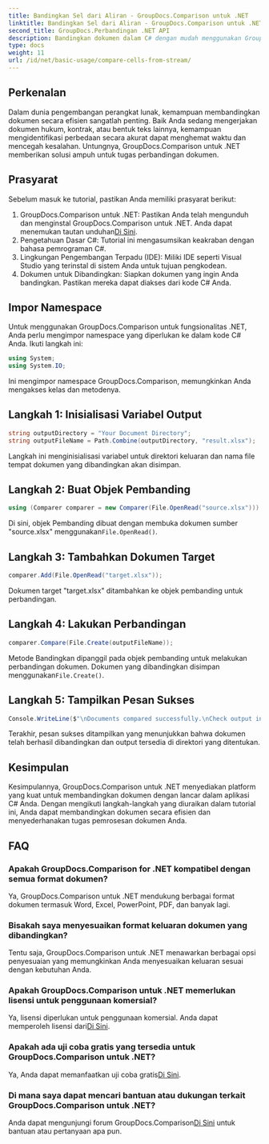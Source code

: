 ```yaml
---
title: Bandingkan Sel dari Aliran - GroupDocs.Comparison untuk .NET
linktitle: Bandingkan Sel dari Aliran - GroupDocs.Comparison untuk .NET
second_title: GroupDocs.Perbandingan .NET API
description: Bandingkan dokumen dalam C# dengan mudah menggunakan GroupDocs.Comparison untuk .NET. Sederhanakan tugas pemrosesan dokumen Anda dengan mudah.
type: docs
weight: 11
url: /id/net/basic-usage/compare-cells-from-stream/
---
```

## Perkenalan
Dalam dunia pengembangan perangkat lunak, kemampuan membandingkan dokumen secara efisien sangatlah penting. Baik Anda sedang mengerjakan dokumen hukum, kontrak, atau bentuk teks lainnya, kemampuan mengidentifikasi perbedaan secara akurat dapat menghemat waktu dan mencegah kesalahan. Untungnya, GroupDocs.Comparison untuk .NET memberikan solusi ampuh untuk tugas perbandingan dokumen.
## Prasyarat
Sebelum masuk ke tutorial, pastikan Anda memiliki prasyarat berikut:
1.  GroupDocs.Comparison untuk .NET: Pastikan Anda telah mengunduh dan menginstal GroupDocs.Comparison untuk .NET. Anda dapat menemukan tautan unduhan[Di Sini](https://releases.groupdocs.com/comparison/net/).
2. Pengetahuan Dasar C#: Tutorial ini mengasumsikan keakraban dengan bahasa pemrograman C#.
3. Lingkungan Pengembangan Terpadu (IDE): Miliki IDE seperti Visual Studio yang terinstal di sistem Anda untuk tujuan pengkodean.
4. Dokumen untuk Dibandingkan: Siapkan dokumen yang ingin Anda bandingkan. Pastikan mereka dapat diakses dari kode C# Anda.

## Impor Namespace
Untuk menggunakan GroupDocs.Comparison untuk fungsionalitas .NET, Anda perlu mengimpor namespace yang diperlukan ke dalam kode C# Anda. Ikuti langkah ini:

```csharp
using System;
using System.IO;
```
Ini mengimpor namespace GroupDocs.Comparison, memungkinkan Anda mengakses kelas dan metodenya.

## Langkah 1: Inisialisasi Variabel Output
```csharp
string outputDirectory = "Your Document Directory";
string outputFileName = Path.Combine(outputDirectory, "result.xlsx");
```
Langkah ini menginisialisasi variabel untuk direktori keluaran dan nama file tempat dokumen yang dibandingkan akan disimpan.
## Langkah 2: Buat Objek Pembanding
```csharp
using (Comparer comparer = new Comparer(File.OpenRead("source.xlsx")))
```
 Di sini, objek Pembanding dibuat dengan membuka dokumen sumber "source.xlsx" menggunakan`File.OpenRead()`.
## Langkah 3: Tambahkan Dokumen Target
```csharp
comparer.Add(File.OpenRead("target.xlsx"));
```
Dokumen target "target.xlsx" ditambahkan ke objek pembanding untuk perbandingan.
## Langkah 4: Lakukan Perbandingan
```csharp
comparer.Compare(File.Create(outputFileName));
```
 Metode Bandingkan dipanggil pada objek pembanding untuk melakukan perbandingan dokumen. Dokumen yang dibandingkan disimpan menggunakan`File.Create()`.
## Langkah 5: Tampilkan Pesan Sukses
```csharp
Console.WriteLine($"\nDocuments compared successfully.\nCheck output in {outputDirectory}.");
```
Terakhir, pesan sukses ditampilkan yang menunjukkan bahwa dokumen telah berhasil dibandingkan dan output tersedia di direktori yang ditentukan.

## Kesimpulan
Kesimpulannya, GroupDocs.Comparison untuk .NET menyediakan platform yang kuat untuk membandingkan dokumen dengan lancar dalam aplikasi C# Anda. Dengan mengikuti langkah-langkah yang diuraikan dalam tutorial ini, Anda dapat membandingkan dokumen secara efisien dan menyederhanakan tugas pemrosesan dokumen Anda.
## FAQ
### Apakah GroupDocs.Comparison for .NET kompatibel dengan semua format dokumen?
Ya, GroupDocs.Comparison untuk .NET mendukung berbagai format dokumen termasuk Word, Excel, PowerPoint, PDF, dan banyak lagi.
### Bisakah saya menyesuaikan format keluaran dokumen yang dibandingkan?
Tentu saja, GroupDocs.Comparison untuk .NET menawarkan berbagai opsi penyesuaian yang memungkinkan Anda menyesuaikan keluaran sesuai dengan kebutuhan Anda.
### Apakah GroupDocs.Comparison untuk .NET memerlukan lisensi untuk penggunaan komersial?
 Ya, lisensi diperlukan untuk penggunaan komersial. Anda dapat memperoleh lisensi dari[Di Sini](https://purchase.groupdocs.com/buy).
### Apakah ada uji coba gratis yang tersedia untuk GroupDocs.Comparison untuk .NET?
 Ya, Anda dapat memanfaatkan uji coba gratis[Di Sini](https://releases.groupdocs.com/).
### Di mana saya dapat mencari bantuan atau dukungan terkait GroupDocs.Comparison untuk .NET?
 Anda dapat mengunjungi forum GroupDocs.Comparison[Di Sini](https://forum.groupdocs.com/c/comparison/12) untuk bantuan atau pertanyaan apa pun.